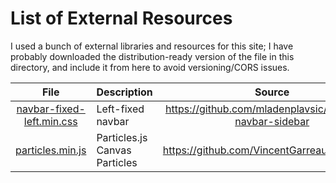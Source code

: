 # List of External Resources

I used a bunch of external libraries and resources for this site; I have probably downloaded the distribution-ready version of the file in this directory, and include it from here to avoid versioning/CORS issues.

|File|Description|Source|
|:--:|:----------|:----:|
|[navbar-fixed-left.min.css](css/navbar-fixed-left.min.css)|Left-fixed navbar|https://github.com/mladenplavsic/bootstrap-navbar-sidebar|
|[particles.min.js](js/particles.min.js)|Particles.js Canvas Particles|https://github.com/VincentGarreau/particles.js|
